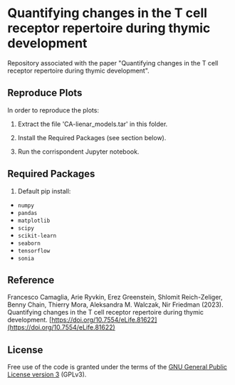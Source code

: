 # Quantifying changes in the T cell receptor repertoire during thymic development

Repository associated with the paper "Quantifying changes in the T cell receptor repertoire during thymic development". 

## Reproduce Plots

In order to reproduce the plots:

1) Extract the file 'CA-lienar_models.tar' in this folder.

2) Install the Required Packages (see section below).

3) Run the corrispondent Jupyter notebook.

## Required Packages

1) Default pip install:
- `numpy`
- `pandas`
- `matplotlib`
- `scipy`
- `scikit-learn`
- `seaborn`
- `tensorflow`
- `sonia`

## Reference

Francesco Camaglia, Arie Ryvkin, Erez Greenstein, Shlomit Reich-Zeliger, Benny Chain, Thierry Mora, Aleksandra M. Walczak, Nir Friedman (2023).
Quantifying changes in the T cell receptor repertoire during thymic development. [https://doi.org/10.7554/eLife.81622](https://doi.org/10.7554/eLife.81622)

## License

Free use of the code is granted under the terms of the [GNU General Public License version 3](LICENSE) (GPLv3). 
